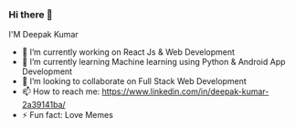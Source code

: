 ### Hi there 👋 
I'M Deepak Kumar


- 🔭 I’m currently working on React Js & Web Development
- 🌱 I’m currently learning Machine learning using Python & Android App Development
- 👯 I’m looking to collaborate on Full Stack Web Development 
- 📫 How to reach me: https://www.linkedin.com/in/deepak-kumar-2a39141ba/
- ⚡ Fun fact: Love Memes

